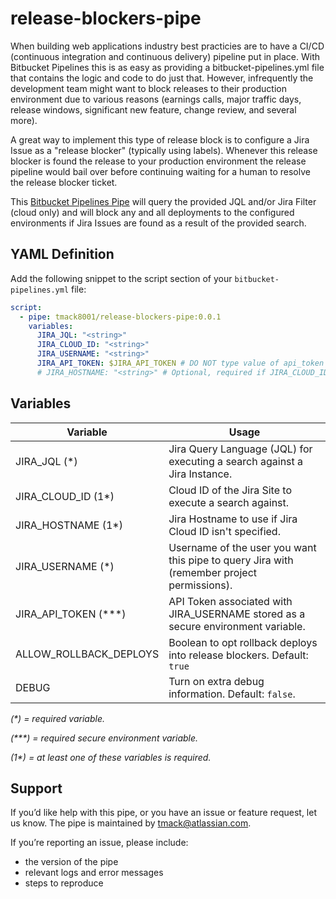 # release-blockers-pipe
When building web applications industry best practicies are to have a CI/CD (continuous integration and continuous delivery) pipeline put in place. With Bitbucket Pipelines this is as easy as providing a bitbucket-pipelines.yml file that contains the logic and code to do just that. However, infrequently the development team might want to block releases to their production environment due to various reasons (earnings calls, major traffic days, release windows, significant new feature, change review, and several more). 

A great way to implement this type of release block is to configure a Jira Issue as a "release blocker" (typically using labels). Whenever this release blocker is found the release to your production environment the release pipeline would bail over before continuing waiting for a human to resolve the release blocker ticket.

This [Bitbucket Pipelines Pipe](https://bitbucket.org/product/features/pipelines/integrations) will query the provided JQL and/or Jira Filter (cloud only) and will block any and all deployments to the configured environments if Jira Issues are found as a result of the provided search.

## YAML Definition
Add the following snippet to the script section of your `bitbucket-pipelines.yml` file:


```yaml
script:
  - pipe: tmack8001/release-blockers-pipe:0.0.1
    variables:
      JIRA_JQL: "<string>"
      JIRA_CLOUD_ID: "<string>"
      JIRA_USERNAME: "<string>"
      JIRA_API_TOKEN: $JIRA_API_TOKEN # DO NOT type value of api_token here, instead store as "secure" environment variable in pipelines settings
      # JIRA_HOSTNAME: "<string>" # Optional, required if JIRA_CLOUD_ID not specified
```

## Variables

| Variable               | Usage                                                                        |
| ---------------------- | ---------------------------------------------------------------------------- |
| JIRA_JQL (*)           | Jira Query Language (JQL) for executing a search against a Jira Instance.    |
| JIRA_CLOUD_ID (1*)     | Cloud ID of the Jira Site to execute a search against.                       |
| JIRA_HOSTNAME (1*)     | Jira Hostname to use if Jira Cloud ID isn't specified.                       |
| JIRA_USERNAME (*)      | Username of the user you want this pipe to query Jira with (remember project permissions).                       |
| JIRA_API_TOKEN (***)   | API Token associated with JIRA_USERNAME stored as a secure environment variable.                       |
| ALLOW_ROLLBACK_DEPLOYS | Boolean to opt rollback deploys into release blockers. Default: `true`       |
| DEBUG                  | Turn on extra debug information. Default: `false`.                           |

_(*) = required variable._

_(***) = required secure environment variable._

_(1*) = at least one of these variables is required._

## Support
If you’d like help with this pipe, or you have an issue or feature request, let us know.
The pipe is maintained by tmack@atlassian.com.

If you’re reporting an issue, please include:

- the version of the pipe
- relevant logs and error messages
- steps to reproduce